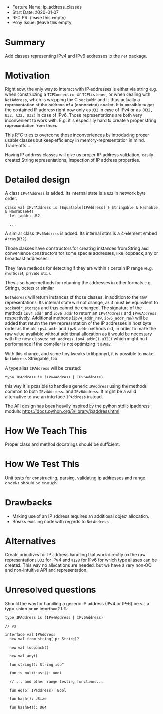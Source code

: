 - Feature Name: ip_address_classes
- Start Date: 2020-01-07
- RFC PR: (leave this empty)
- Pony Issue: (leave this empty)

# Summary

Add classes representing IPv4 and IPv6 addresses to the `net` package.

# Motivation

Right now, the only way to interact with IP-addresses is either via string 
e.g. when constructing a `TCPConnection` or `TCPListener`, or when dealing with
`NetAddress`, which is wrapping the C `sockaddr` and is thus actually a representation
of the address of a (connected) socket. It is possible to get the contained IP address
right now only as `U32` in case of IPv4 or as `(U32, U32, U32, U32)` in case of IPv6.
Those representations are both very inconvenient to work with. E.g. it is especially hard to
create a proper string representation from them.

This RFC tries to overcome those inconveniences by introducing proper usable classes
but keep efficiency in memory-representation in mind. Trade-offs...

Having IP address classes will give us proper IP-address validation, easily created String representations, inspection of IP address properties.

# Detailed design

A class `IPv4Address` is added. Its internal state is a `U32` in network byte order.

```
class val IPv4Address is (Equatable[IPAddress] & Stringable & Hashable & Hashable64)
  let _addr: U32

  ...
```

A similar class `IPv6Address` is added. Its internal stats is a 4-element embed `Array[U32]`.

Those classes have constructors for creating instances from String and convenience constructors for some special addresses, like loopback, any or broadcast addresses.

They have methods for detecting if they are within a certain IP range (e.g. multicast, private etc.).

They also have methods for returning the addresses in other formats e.g. Strings, octets or similar.

`NetAddress` will return instances of those classes, in addition to the raw representations. Its internal state will not change, as it must be equivalent to `sockaddr_storage` and thus cannot be changed. The signature of the methods `ipv4_addr` and `ipv6_addr` to return an `IPv4Address` and `IPv6Address` respectively.
Additional methods (`ipv4_addr_raw`, `ipv6_addr_raw`) will be added that return the raw representation of the IP addresses in host byte order as the old `ipv4_addr` and `ipv6_addr` methods did,
in order to make the raw value available without additional allocation as it would be necessary with the new classes: 
`net_address.ipv4_addr().u32()` 
which might hurt performance if the compiler is not optimizing it away.

With this change, and some tiny tweaks to libponyrt, it is possible to make `NetAddress` Stringable, too.

A type alias `IPAddress` will be created:

```pony
type IPAddress is (IPv4Address | IPv6Address)
```

this way it is possible to handle a generic `IPAddress` using the methods common to both `IPv4Address`. and `IPv6Address`. It might be a valid alternative to use an interface `IPAddress` instead.

The API design has been heavily inspired by the python stdlib ipaddress module: https://docs.python.org/3/library/ipaddress.html

# How We Teach This

Proper class and method docstrings should be sufficient.

# How We Test This

Unit tests for constructing, parsing, validating ip addresses and range checks should be enough.

# Drawbacks

* Making use of an IP address requires an additional object allocation.
* Breaks existing code with regards to `NetAddress`.

# Alternatives

Create primitives for IP address handling that work directly on the raw representations `U32` for IPv4 and `U128` for IPv6 for which type aliases can be created. This way no allocations are needed, but we have a very non-OO and non-intuitive API and representation.

# Unresolved questions

Should the way for handling a generic IP address (IPv4 or IPv6) be via a type-union or an interface?
I.E.:

```pony
type IPAddress is (IPv4Address | IPv6Address)

// vs

interface val IPAddress
  new val from_string(ip: String)?

  new val loopback()

  new val any()

  fun string(): String iso^

  fun is_multicast(): Bool

  // ... and other range testing functions...

  fun eq(o: IPaddress): Bool

  fun hash(): USize

  fun hash64(): U64
```

